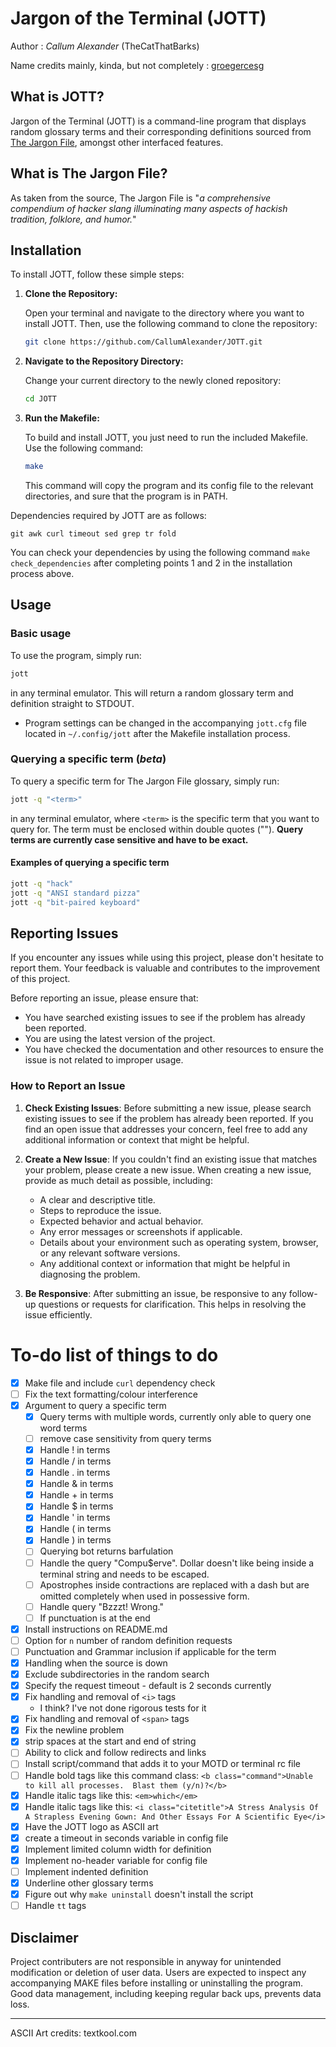 # Jargon of the Terminal (JOTT)

Author : _Callum Alexander_ (TheCatThatBarks)

Name credits mainly, kinda, but not completely : [groegercesg](https://github.com/groegercesg)

## What is JOTT?

Jargon of the Terminal (JOTT) is a command-line program that displays random glossary terms and their corresponding definitions sourced from [The Jargon File](http://www.catb.org/jargon/html/online-preface.html), amongst other interfaced features.

## What is The Jargon File?

As taken from the source, The Jargon File is "_a comprehensive compendium of hacker slang illuminating many aspects of hackish tradition, folklore, and humor._"

## Installation


To install JOTT, follow these simple steps:

1. **Clone the Repository:**

   Open your terminal and navigate to the directory where you want to install JOTT. Then, use the following command to clone the repository:

   ```bash
   git clone https://github.com/CallumAlexander/JOTT.git
   ```

2. **Navigate to the Repository Directory:**

   Change your current directory to the newly cloned repository:

   ```bash
   cd JOTT
   ```

3. **Run the Makefile:**

   To build and install JOTT, you just need to run the included Makefile. Use the following command:

   ```bash
   make
   ```

   This command will copy the program and its config file to the relevant directories, and sure that the program is in PATH.

Dependencies required by JOTT are as follows:
```
git awk curl timeout sed grep tr fold
```
You can check your dependencies by using the following command `make check_dependencies` after completing points 1 and 2 in the installation process above. 

## Usage

### Basic usage 

   To use the program, simply run:

   ```bash
   jott
   ```
   
   in any terminal emulator. This will return a random glossary term and definition straight to STDOUT.

   - Program settings can be changed in the accompanying `jott.cfg` file located in `~/.config/jott` after the Makefile installation process.

### Querying a specific term (*beta*)

To query a specific term for The Jargon File glossary, simply run:

```bash
jott -q "<term>"
```
in any terminal emulator, where `<term>` is the specific term that you want to query for. The term must be enclosed within double quotes (""). **Query terms are currently case sensitive and have to be exact.**

#### Examples of querying a specific term

```bash
jott -q "hack"
jott -q "ANSI standard pizza"
jott -q "bit-paired keyboard"
```
## Reporting Issues

If you encounter any issues while using this project, please don't hesitate to report them. Your feedback is valuable and contributes to the improvement of this project.

Before reporting an issue, please ensure that:

- You have searched existing issues to see if the problem has already been reported.
- You are using the latest version of the project.
- You have checked the documentation and other resources to ensure the issue is not related to improper usage.

### How to Report an Issue

1. **Check Existing Issues**: Before submitting a new issue, please search existing issues to see if the problem has already been reported. If you find an open issue that addresses your concern, feel free to add any additional information or context that might be helpful.

2. **Create a New Issue**: If you couldn't find an existing issue that matches your problem, please create a new issue. When creating a new issue, provide as much detail as possible, including:
    - A clear and descriptive title.
    - Steps to reproduce the issue.
    - Expected behavior and actual behavior.
    - Any error messages or screenshots if applicable.
    - Details about your environment such as operating system, browser, or any relevant software versions.
    - Any additional context or information that might be helpful in diagnosing the problem.

3. **Be Responsive**: After submitting an issue, be responsive to any follow-up questions or requests for clarification. This helps in resolving the issue efficiently.

# To-do list of things to do
- [x] Make file and include `curl` dependency check 
- [ ] Fix the text formatting/colour interference
- [x] Argument to query a specific term
  - [x] Query terms with multiple words, currently only able to query one word terms
  - [ ] remove case sensitivity from query terms
  - [x] Handle ! in terms
  - [x] Handle / in terms
  - [x] Handle . in terms
  - [x] Handle & in terms
  - [x] Handle + in terms
  - [x] Handle $ in terms
  - [x] Handle ' in terms
  - [x] Handle ( in terms
  - [x] Handle ) in terms
  - [ ] Querying bot returns barfulation
  - [ ] Handle the query "Compu$erve". Dollar doesn't like being inside a terminal string and needs to be escaped.
  - [ ] Apostrophes inside contractions are replaced with a dash but are omitted completely when used in possessive form.
  - [ ] Handle query "Bzzzt! Wrong."
  - [ ] If punctuation is at the end 
- [x] Install instructions on README.md
- [ ] Option for `n` number of random definition requests
- [ ] Punctuation and Grammar inclusion if applicable for the term
- [x] Handling when the source is down
- [x] Exclude subdirectories in the random search
- [x] Specify the request timeout - default is 2 seconds currently
- [x] Fix handling and removal of `<i>` tags
   - I think? I've not done rigorous tests for it
- [x] Fix handling and removal of `<span>` tags
- [x] Fix the newline problem
- [x] strip spaces at the start and end of string
- [ ] Ability to click and follow redirects and links
- [ ] Install script/command that adds it to your MOTD or terminal rc file
- [ ] Handle bold tags like this command class: `<b class="command">Unable to kill all processes.  Blast them (y/n)?</b>`
- [x] Handle italic tags like this: `<em>which</em>`
- [x] Handle italic tags like this: `<i class="citetitle">A Stress Analysis Of A Strapless Evening
   Gown: And Other Essays For A Scientific Eye</i>`
- [x] Have the JOTT logo as ASCII art
- [x] create a timeout in seconds variable in config file
- [x] Implement limited column width for definition
- [x] Implement no-header variable for config file
- [ ] Implement indented definition
- [x] Underline other glossary terms
- [x] Figure out why `make uninstall` doesn't install the script
- [ ] Handle `tt` tags

## Disclaimer

Project contributers are not responsible in anyway for unintended modification or deletion of user data. Users are expected to inspect any accompanying MAKE files before installing or uninstalling the program. Good data management, including keeping regular back ups, prevents data loss.

---
ASCII Art credits: textkool.com

